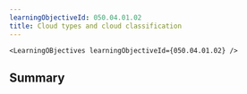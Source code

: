 ```yaml
---
learningObjectiveId: 050.04.01.02
title: Cloud types and cloud classification
---
```


```tsx eval
<LearningOBjectives learningObjectiveId={050.04.01.02} />
```

## Summary
